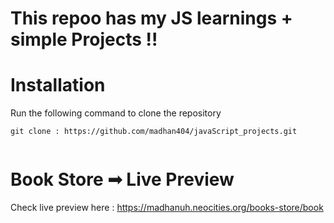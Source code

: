 # This repoo has my JS learnings + simple Projects !!



# Installation
Run the following command to clone the repository
```
git clone : https://github.com/madhan404/javaScript_projects.git


```
# Book Store ➟ Live Preview
Check live preview here : https://madhanuh.neocities.org/books-store/book


